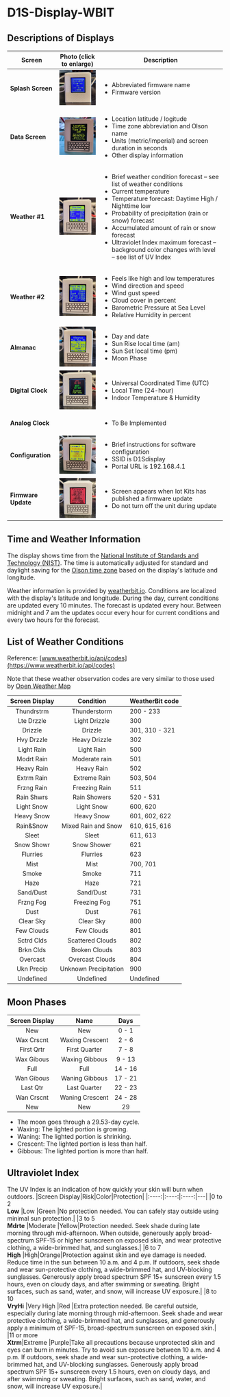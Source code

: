 # D1S-Display-WBIT

## Descriptions of Displays

|Screen |Photo (click to enlarge)|Description|
|----|:----:|----|
|**Splash Screen**|<img src="/images/Splash Screen.jpg" width="100px"/>| <ul><li>Abbreviated firmware name </li> <li>Firmware version</li></ul> |
|**Data Screen**|<img src="/images/Data Screen.jpg" width="100px">| <ul><li> Location latitude / logitude </li><li> Time zone abbreviation and Olson name </li> <li>Units (metric/imperial) and screen duration in seconds </li> <li>Other display information</li></ul>|
|**Weather #1** |<img src="/images/First Weather Screen.jpg" width="100px"/> | <ul><li>Brief weather condition forecast – see list of weather conditions </li> <li>Current temperature </li> <li>Temperature forecast: Daytime High / Nighttime low  </li> <li>Probability of precipitation (rain or snow) forecast </li> <li>Accumulated amount of rain or snow forecast </li> <li>Ultraviolet Index maximum forecast – background color changes with level – see list of UV Index</li></ul>| 
|**Weather #2**|<img src="/images/Second Weather Screen.jpg" width="100px"/> | <ul><li>Feels like high and low temperatures </li> <li>Wind direction and speed</li> <li>Wind gust speed </li> <li>Cloud cover in percent </li> <li>Barometric Pressure at Sea Level </li> <li>Relative Humidity in percent</li></ul>| 
|**Almanac**|<img src="/images/Almanac Screen.jpg" width="100px"/> | <ul><li>Day and date</li> <li>Sun Rise local time (am)</li> <li>Sun Set local time (pm) </li> <li>Moon Phase</li></ul> |
|**Digital Clock**|<img src="/images/Time-Temp Screen.jpg" width="100px"/> | <ul><li>Universal Coordinated Time (UTC) </li> <li>Local Time (24-hour) </li> <li>Indoor Temperature & Humidity</li></ul>| 
|**Analog Clock**| | <ul><li>To Be Implemented</li></ul> | 
|**Configuration**|<img src="/images/Config Screen.jpg" width = "100px"/>| <ul><li>Brief instructions for software configuration </li> <li>SSID is D1Sdisplay </li> <li>Portal URL is 192.168.4.1 </li></ul>|
|**Firmware Update**|<img src="/images/Update Screen.jpg" width="100px"/> | <ul><li>Screen appears when Iot Kits has published a firmware update </li> <li>Do not turn off the unit during update </li></ul>|

## Time and Weather Information
The display shows time from the [National Institute of Standards and Technology (NIST)](https://en.wikipedia.org/wiki/National_Institute_of_Standards_and_Technology). The time is automatically adjusted for standard and daylight saving for the [Olson time zone](https://en.wikipedia.org/wiki/Tz_database) based on the display's latitude and longitude. 

Weather information is provided by [weatherbit.io](https://www.weatherbit.io/). Conditions are localized with the display's latitude and longitude. During the day, current conditions are updated every 10 minutes. The forecast is updated every hour. Between midnight and 7 am the updates occur every hour for current conditions and every two hours for the forecast.

## List of Weather Conditions
Reference: [www.weatherbit.io/api/codes](https://www.weatherbit.io/api/codes)

Note that these weather observation codes are very similar to those used by [Open Weather Map](https://openweathermap.org/weather-conditions)

|Screen Display|Condition|WeatherBit code|
|:---:|:---:|----|
|Thundrstrm |Thunderstorm  | 200 - 233 |
|Lte Drzzle |Light Drizzle | 300|
|Drizzle    |Drizzle       | 301, 310 - 321 |
|Hvy Drzzle |Heavy Drizzle | 302|
|Light Rain |Light Rain    | 500|
|Modrt Rain |Moderate rain | 501|
|Heavy Rain |Heavy Rain    | 502|
|Extrm Rain |Extreme Rain  | 503, 504 |
|Frzng Rain |Freezing Rain | 511|
|Rain Shwrs |Rain Showers  | 520 - 531 |
|Light Snow |Light Snow    | 600, 620 |
|Heavy Snow |Heavy Snow    | 601, 602, 622 |
|Rain&Snow  |Mixed Rain and Snow | 610, 615, 616|
|Sleet      |Sleet         | 611, 613|
|Snow Showr |Snow Shower   | 621|
|Flurries   |Flurries      | 623|
|Mist       |Mist          | 700, 701|
|Smoke      |Smoke         | 711|
|Haze       |Haze          | 721|
|Sand/Dust  |Sand/Dust     | 731|
|Frzng Fog  |Freezing Fog  | 751|
|Dust       |Dust          | 761|
|Clear Sky  |Clear Sky     | 800|
|Few Clouds |Few Clouds    | 801|
|Sctrd Clds |Scattered Clouds | 802|
|Brkn Clds  |Broken Clouds | 803|
|Overcast   |Overcast Clouds | 804|
|Ukn Precip |Unknown Precipitation | 900|
|Undefined  |Undefined     | Undefined|

## Moon Phases

|Screen Display|Name|Days|
|:----:|:----:|:----:|
|New       |New             |0 - 1|
|Wax Crscnt| Waxing Crescent| 2 - 6|
|First Qrtr| First Quarter  | 7 - 8|
|Wax Gibous| Waxing Gibbous | 9 - 13|
|Full      | Full           |14 - 16|
|Wan Gibous| Waning Gibbous |17 - 21|
|Last Qtr  | Last Quarter   |22 - 23|
|Wan Crscnt| Waning Crescent|24 - 28|
|New       | New            |29|
* The moon goes through a 29.53-day cycle.
* Waxing: The lighted portion is growing. 
* Waning: The lighted portion is shrinking.
* Crescent: The lighted portion is less than half. 
* Gibbous: The lighted portion is more than half.

## Ultraviolet Index
The UV Index is an indication of how quickly your skin will burn when outdoors.
|Screen Display|Risk|Color|Protection|
|:----:|:----:|:----:|---|
|0 to 2 </br>**Low**     |Low        |Green |No protection needed. You can safely stay outside using minimal sun protection.|
|3 to 5 </br>**Mdrte**   |Moderate   |Yellow|Protection needed. Seek shade during late morning through mid-afternoon. When outside, generously apply broad-spectrum SPF-15 or higher sunscreen on exposed skin, and wear protective clothing, a wide-brimmed hat, and sunglasses.|
|6 to 7</br>**High**    |High|Orange|Protection against skin and eye damage is needed. Reduce time in the sun between 10 a.m. and 4 p.m. If outdoors, seek shade and wear sun-protective clothing, a wide-brimmed hat, and UV-blocking sunglasses. Generously apply broad spectrum SPF 15+ sunscreen every 1.5 hours, even on cloudy days, and after swimming or sweating. Bright surfaces, such as sand, water, and snow, will increase UV exposure.|
|8 to 10 </br>**VryHi**  |Very High  |Red   |Extra protection needed. Be careful outside, especially during late morning through mid-afternoon. Seek shade and wear protective clothing, a wide-brimmed hat, and sunglasses, and generously apply a minimum of  SPF-15, broad-spectrum sunscreen on exposed skin.|
|11 or more </br>**Xtrm**|Extreme    |Purple|Take all precautions because unprotected skin and eyes can burn in minutes. Try to avoid sun exposure between 10 a.m. and 4 p.m. If outdoors, seek shade and wear sun-protective clothing, a wide-brimmed hat, and UV-blocking sunglasses. Generously apply broad spectrum SPF 15+ sunscreen every 1.5 hours, even on cloudy days, and after swimming or sweating. Bright surfaces, such as sand, water, and snow, will increase UV exposure.|
